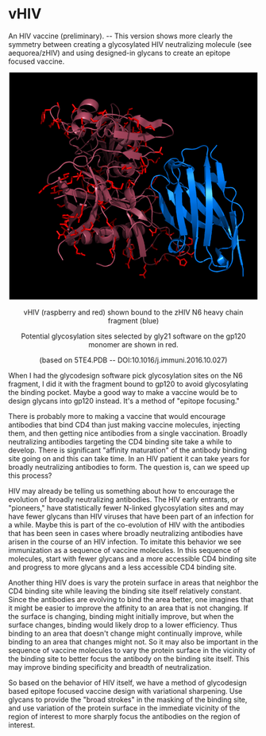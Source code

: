 # vHIV
An HIV vaccine (preliminary). -- This version shows more clearly the symmetry between creating a glycosylated HIV neutralizing molecule (see aequorea/zHIV) and using designed-in glycans to create an epitope focused vaccine.
<p align="center">
  <img src="vHIV2.png" width="500"/>
</p>
<p align="center">
  vHIV (raspberry and red) shown bound to the zHIV N6 heavy chain fragment (blue)
</p>
<p align="center">
  Potential glycosylation sites selected by gly21 software on the gp120 monomer are shown in red.
</p>
<p align="center">
  (based on 5TE4.PDB -- DOI:10.1016/j.immuni.2016.10.027)
</p>
<p>
When I had the glycodesign software pick glycosylation sites on the N6 fragment, I did it with the fragment bound to gp120 to avoid glycosylating the binding pocket. Maybe a good way to make a vaccine would be to design glycans into gp120 instead. It's a method of "epitope focusing."
</p>
<p>
There is probably more to making a vaccine that would encourage antibodies that bind CD4 than just making vaccine molecules, injecting them, and then getting nice antibodies from a single vaccination. Broadly neutralizing antibodies targeting the CD4 binding site take a while to develop. There is significant "affinity maturation" of the antibody binding site going on and this can take time. In an HIV patient it can take years for broadly neutralizing antibodies to form. The question is, can we speed up this process?
</p>
<p>
HIV may already be telling us something about how to encourage the evolution of broadly neutralizing antibodies. The HIV early entrants, or "pioneers," have statistically fewer N-linked glycosylation sites and may have fewer glycans than HIV viruses that have been part of an infection for a while. Maybe this is part of the co-evolution of HIV with the antibodies that has been seen in cases where broadly neutralizing antibodies have arisen in the course of an HIV infection. To imitate this behavior we see immunization as a sequence of vaccine molecules. In this sequence of molecules, start with fewer glycans and a more accessible CD4 binding site and progress to more glycans and a less accessible CD4 binding site. 
</p>
<p>
Another thing HIV does is vary the protein surface in areas that neighbor the CD4 binding site while leaving the binding site itself relatively constant. Since the antibodies are evolving to bind the area better, one imagines that it might be easier to improve the affinity to an area that is not changing. If the surface is changing, binding might initially improve, but when the surface changes, binding would likely drop to a lower efficiency. Thus binding to an area that doesn't change might continually improve, while binding to an area that changes might not. So it may also be important in the sequence of vaccine molecules to vary the protein surface in the vicinity of the binding site to better focus the antibody on the binding site itself. This may improve binding specificity and breadth of neutralization.
</p>
<p>
So based on the behavior of HIV itself, we have a method of glycodesign based epitope focused vaccine design with variational sharpening. Use glycans to provide the "broad strokes" in the masking of the binding site, and use variation of the protein surface in the immediate vicinity of the region of interest to more sharply focus the antibodies on the region of interest.
</p>
